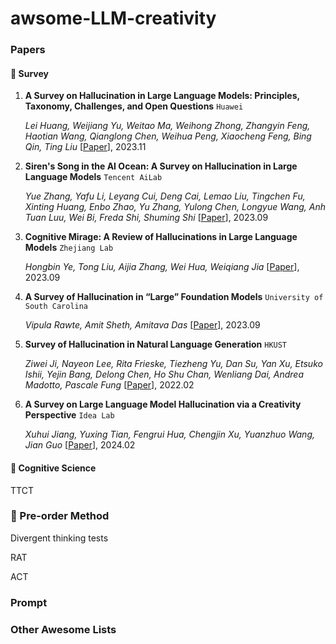 # awsome-LLM-creativity


### Papers

#### 📖 Survey

1. **A Survey on Hallucination in Large Language Models: Principles, Taxonomy, Challenges, and Open Questions** `Huawei`

   *Lei Huang, Weijiang Yu, Weitao Ma, Weihong Zhong, Zhangyin Feng, Haotian Wang, Qianglong Chen, Weihua Peng, Xiaocheng Feng, Bing Qin, Ting Liu* [[Paper](https://arxiv.org/pdf/2311.05232.pdf)], 2023.11

2. **Siren's Song in the AI Ocean: A Survey on Hallucination in Large Language Models** `Tencent AiLab`

   *Yue Zhang, Yafu Li, Leyang Cui, Deng Cai, Lemao Liu, Tingchen Fu, Xinting Huang, Enbo Zhao, Yu Zhang, Yulong Chen, Longyue Wang, Anh Tuan Luu, Wei Bi, Freda Shi, Shuming Shi* [[Paper](https://arxiv.org/abs/2309.01219)], 2023.09

3. **Cognitive Mirage: A Review of Hallucinations in Large Language Models** `Zhejiang Lab`

   *Hongbin Ye, Tong Liu, Aijia Zhang, Wei Hua, Weiqiang Jia* [[Paper](https://arxiv.org/abs/2309.06794)], 2023.09

4. **A Survey of Hallucination in “Large” Foundation Models**  `University of South Carolina`

   *Vipula Rawte, Amit Sheth, Amitava Das* [[Paper](https://arxiv.org/abs/2309.05922)], 2023.09

5. **Survey of Hallucination in Natural Language Generation** `HKUST`

   *Ziwei Ji, Nayeon Lee, Rita Frieske, Tiezheng Yu, Dan Su, Yan Xu, Etsuko Ishii, Yejin Bang, Delong Chen, Ho Shu Chan, Wenliang Dai, Andrea Madotto, Pascale Fung* [[Paper](https://arxiv.org/abs/2202.03629)], 2022.02

6. **A Survey on Large Language Model Hallucination via a Creativity Perspective** `Idea Lab`

   *Xuhui Jiang, Yuxing Tian, Fengrui Hua, Chengjin Xu, Yuanzhuo Wang, Jian Guo* [[Paper](https://arxiv.org/abs/2402.06647)], 2024.02

#### 🧠 Cognitive Science

TTCT





### 🔧 Pre-order Method

Divergent thinking tests

RAT



ACT







### Prompt



### Other Awesome Lists

